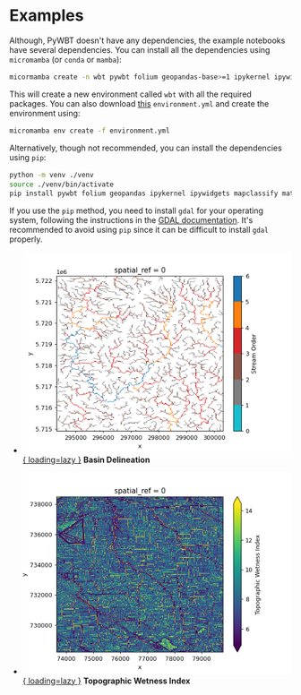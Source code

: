 # Examples

Although, PyWBT doesn't have any dependencies, the example notebooks have several
dependencies. You can install all the dependencies using `micromamba` (or `conda` or
`mamba`):

```bash
micormamba create -n wbt pywbt folium geopandas-base>=1 ipykernel ipywidgets mapclassify matplotlib-base planetary-computer pyogrio pystac-client rasterio rioxarray shapely>=2
```

This will create a new environment called `wbt` with all the required packages. You can
also download
[this](https://raw.githubusercontent.com/cheginit/pywbt/main/environment.yml)
`environment.yml` and create the environment using:

```bash
micromamba env create -f environment.yml
```

Alternatively, though not recommended, you can install the dependencies using `pip`:

```bash
python -m venv ./venv
source ./venv/bin/activate
pip install pywbt folium geopandas ipykernel ipywidgets mapclassify matplotlib planetary-computer pyogrio pystac rasterio rioxarray shapely
```

If you use the `pip` method, you need to install `gdal` for your operating system,
following the instructions in the
[GDAL documentation](https://gdal.org/en/latest/download.html). It's recommended to
avoid using `pip` since it can be difficult to install `gdal` properly.

<div class="grid cards" markdown>

- [![Basin Delineation](images/stream_order.png){ loading=lazy }](basin.ipynb "Basin Delineation")
    **Basin Delineation**

- [![Topographic Wetness Index](images/twi.png){ loading=lazy }](twi.ipynb "Topographic Wetness Index")
    **Topographic Wetness Index**

</div>
